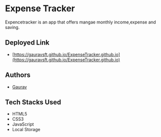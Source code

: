 

# Expense Tracker

Expencetracker is an app that offers mangae monthly income,expense and saving.

## Deployed Link

- [https://gauravsft.github.io/ExpenseTracker.github.io](https://gauravsft.github.io/ExpenseTracker.github.io)


## Authors

- [Gaurav](https://github.com/gauravsft)



## Tech Stacks Used

- HTML5
- CSS3
- JavaScript
- Local Storage






